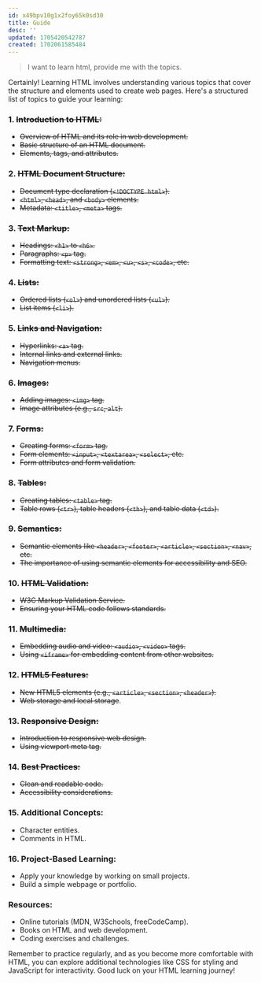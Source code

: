 ```yaml
---
id: x49bpv10g1x2foy65k0sd30
title: Guide
desc: ''
updated: 1705420542787
created: 1702061585484
---
```


> I want to learn html, provide me with the topics.

Certainly! Learning HTML involves understanding various topics that cover the structure and elements used to create web pages. Here's a structured list of topics to guide your learning:

### 1. ~~**Introduction to HTML:**~~
   - ~~Overview of HTML and its role in web development.~~
   - ~~Basic structure of an HTML document.~~
   - ~~Elements, tags, and attributes.~~

### 2. ~~**HTML Document Structure:**~~
   - ~~Document type declaration (`<!DOCTYPE html>`).~~
   - ~~`<html>`, `<head>`, and `<body>` elements.~~
   - ~~Metadata: `<title>`, `<meta>` tags.~~

### 3. ~~**Text Markup:**~~
   - ~~Headings: `<h1>` to `<h6>`.~~
   - ~~Paragraphs: `<p>` tag.~~
   - ~~Formatting text: `<strong>`, `<em>`, `<u>`, `<s>`, `<code>`, etc.~~

### 4. ~~**Lists:**~~
   - ~~Ordered lists (`<ol>`) and unordered lists (`<ul>`).~~
   - ~~List items (`<li>`).~~

### 5. ~~**Links and Navigation:**~~
   - ~~Hyperlinks: `<a>` tag.~~
   - ~~Internal links and external links.~~
   - ~~Navigation menus.~~

### 6. ~~**Images:**~~
   - ~~Adding images: `<img>` tag.~~
   - ~~Image attributes (e.g., `src`, `alt`).~~

### 7. ~~**Forms:**~~
   - ~~Creating forms: `<form>` tag.~~
   - ~~Form elements: `<input>`, `<textarea>`, `<select>`, etc.~~
   - ~~Form attributes and form validation.~~

### 8. ~~**Tables:**~~
   - ~~Creating tables: `<table>` tag.~~
   - ~~Table rows (`<tr>`), table headers (`<th>`), and table data (`<td>`).~~

### 9. ~~**Semantics:**~~
   - ~~Semantic elements like `<header>`, `<footer>`, `<article>`, `<section>`, `<nav>`, etc.~~
   - ~~The importance of using semantic elements for accessibility and SEO.~~

### 10. ~~**HTML Validation:**~~
   - ~~W3C Markup Validation Service.~~
   - ~~Ensuring your HTML code follows standards.~~

### 11. ~~**Multimedia:**~~
   - ~~Embedding audio and video: `<audio>`, `<video>` tags.~~
   - ~~Using `<iframe>` for embedding content from other websites.~~

### 12. ~~**HTML5 Features:**~~
   - ~~New HTML5 elements (e.g., `<article>`, `<section>`, `<header>`).~~
   - ~~Web storage and local storage~~.

### 13. ~~**Responsive Design:**~~
   - ~~Introduction to responsive web design.~~
   - ~~Using viewport meta tag.~~

### 14. ~~**Best Practices:**~~
   - ~~Clean and readable code.~~
   - ~~Accessibility considerations.~~

### 15. **Additional Concepts:**
   - Character entities.
   - Comments in HTML.

### 16. **Project-Based Learning:**
   - Apply your knowledge by working on small projects.
   - Build a simple webpage or portfolio.

### Resources:
   - Online tutorials (MDN, W3Schools, freeCodeCamp).
   - Books on HTML and web development.
   - Coding exercises and challenges.

Remember to practice regularly, and as you become more comfortable with HTML, you can explore additional technologies like CSS for styling and JavaScript for interactivity. Good luck on your HTML learning journey!